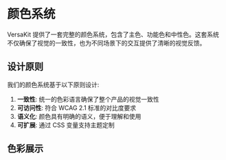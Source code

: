 # 颜色系统

VersaKit 提供了一套完整的颜色系统，包含了主色、功能色和中性色。这套系统不仅确保了视觉的一致性，也为不同场景下的交互提供了清晰的视觉反馈。

## 设计原则

我们的颜色系统基于以下原则设计:

1. **一致性**: 统一的色彩语言确保了整个产品的视觉一致性
2. **可访问性**: 符合 WCAG 2.1 标准的对比度要求
3. **语义化**: 颜色具有明确的语义，便于理解和使用
4. **可扩展**: 通过 CSS 变量支持主题定制

## 色彩展示

<Color />

<script setup>
import Color from '../components/color.vue';
</script>
